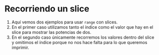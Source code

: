 # Recorriendo un slice

1. Aquí vemos dos ejemplos para usar `range` con slices.
2. En el primer caso utilizamos tanto el índice como el valor que hay en el slice para mostrar las potencias de dos.  
3. En el segundo caso únicamente recorremos los valores dentro del slice y omitimos el índice porque no nos hace falta para lo que queremos imprimir.  
